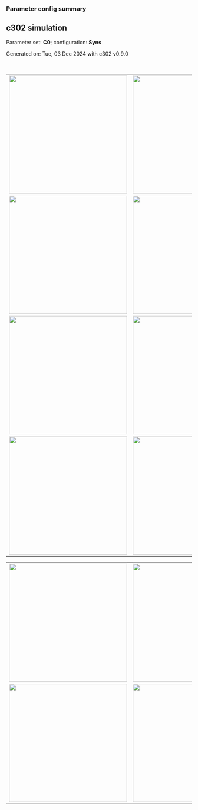 ### Parameter config summary 
<h2>c302 simulation</h2>
<p>Parameter set: <b>C0</b>; configuration: <b>Syns</b></p>
<p>Generated on: Tue, 03 Dec 2024 with c302 v0.9.0</p><br/>
<table>

<tr>
  <td><a href="images/neurons_C0_Syns.png"><img alt=" " src="images/neurons_C0_Syns.png" height="320"/></a></td>
  <td><a href="images/traces_neuron_Syns_C0.png"><img alt=" " src="images/traces_neuron_Syns_C0.png" height="320"/></a></td>
</tr>

<tr>
  <td><a href="images/neuron_activity_C0_Syns.png"><img alt=" " src="images/neuron_activity_C0_Syns.png" height="320"/></a></td>
  <td><a href="images/traces_neuron_activity_Syns_C0.png"><img alt=" " src="images/traces_neuron_activity_Syns_C0.png" height="320"/></a></td>
</tr>

<tr>
  <td><a href="images/muscles_C0_Syns.png"><img alt=" " src="images/muscles_C0_Syns.png" height="320"/></a></td>
  <td><a href="images/traces_muscles_Syns_C0.png"><img alt=" " src="images/traces_muscles_Syns_C0.png" height="320"/></a></td>
</tr>

<tr>
  <td><a href="images/muscle_activity_C0_Syns.png"><img alt=" " src="images/muscle_activity_C0_Syns.png" height="320"/></a></td>
  <td><a href="images/traces_muscles_activity_Syns_C0.png"><img alt=" " src="images/traces_muscles_activity_Syns_C0.png" height="320"/></a></td>
</tr>
</table>
<table>

<tr><td><a href="images/c302_C0_Syns_exc_to_neurons.png"><img alt=" " src="images/c302_C0_Syns_exc_to_neurons.png" height="320"/></a></td>

  <td><a href="images/c302_C0_Syns_inh_to_neurons.png"><img alt=" " src="images/c302_C0_Syns_inh_to_neurons.png" height="320"/></a></td>

  <td><a href="images/c302_C0_Syns_elec_neurons_neurons.png"><img alt=" " src="images/c302_C0_Syns_elec_neurons_neurons.png" height="320"/></a></td></tr>

<tr><td><a href="images/c302_C0_Syns_exc_to_muscles.png"><img alt=" " src="images/c302_C0_Syns_exc_to_muscles.png" height="320"/></a></td>

  <td><a href="images/c302_C0_Syns_inh_to_muscles.png"><img alt=" " src="images/c302_C0_Syns_inh_to_muscles.png" height="320"/></a></td></tr>
</table>
